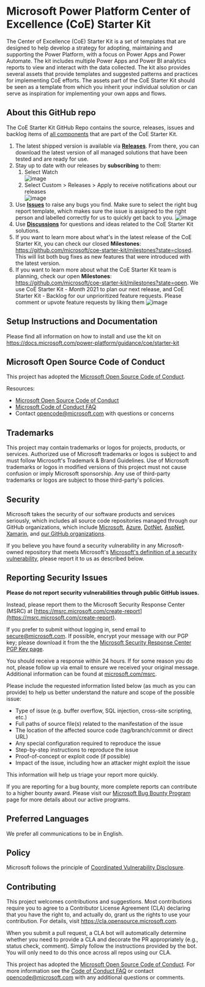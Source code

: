 # Microsoft Power Platform Center of Excellence (CoE) Starter Kit
The Center of Excellence (CoE) Starter Kit is a set of templates that are designed to help develop a strategy for adopting, maintaining and supporting the Power Platform, with a focus on Power Apps and Power Automate. The kit includes multiple Power Apps and Power BI analytics reports to view and interact with the data collected.  The kit also provides several assets that provide templates and suggested patterns and practices for implementing CoE efforts. The assets part of the CoE Starter Kit should be seen as a template from which you inherit your individual solution or can serve as inspiration for implementing your own apps and flows.

## About this GitHub repo

The CoE Starter Kit GitHub Repo contains the source, releases, issues and backlog items of [all components](https://docs.microsoft.com/power-platform/guidance/coe/starter-kit-explained) that are part of the CoE Starter Kit.

1. The latest shipped version is available via **[Releases](https://github.com/microsoft/coe-starter-kit/releases)**. From there, you can download the latest version of all managed solutions that have been tested and are ready for use. 
2. Stay up to date with our releases by **subscribing** to them: 
   1. Select Watch <br>
      ![image](https://user-images.githubusercontent.com/55705669/121772447-4ede5700-cb6d-11eb-91a7-fe41715fc431.png)
   3. Select Custom > Releases > Apply to receive notifications about our releases<br>
      ![image](https://user-images.githubusercontent.com/55705669/121772469-661d4480-cb6d-11eb-8a24-1c53c8d9e8bd.png)
3. Use **[Issues](https://github.com/microsoft/coe-starter-kit/issues)** to raise any bugs you find. Make sure to select the right bug report template, which makes sure the issue is assigned to the right person and labelled correctly for us to quickly get back to you.
![image](https://user-images.githubusercontent.com/55705669/121772488-8cdb7b00-cb6d-11eb-8420-27fe122483ea.png)
4. Use **[Discussions](https://github.com/microsoft/coe-starter-kit/discussions)** for questions and ideas related to the CoE Starter Kit solutions.
4. If you want to learn more about what's in the latest release of the CoE Starter Kit, you can check our closed **Milestones**: https://github.com/microsoft/coe-starter-kit/milestones?state=closed. This will list both bug fixes as new features that were introduced with the latest version.
4. If you want to learn more about what the CoE Starter Kit team is planning, check our open **Milestones**: https://github.com/microsoft/coe-starter-kit/milestones?state=open. We use CoE Starter Kit - _Month_ 2021 to plan our next release, and CoE Starter Kit - Backlog for our unprioritized feature requests. Please comment or upvote feature requests by liking them
![image](https://user-images.githubusercontent.com/55705669/121772577-070bff80-cb6e-11eb-94af-4573622ce073.png)

## Setup Instructions and Documentation
Please find all information on how to install and use the kit on https://docs.microsoft.com/power-platform/guidance/coe/starter-kit

## Microsoft Open Source Code of Conduct

This project has adopted the [Microsoft Open Source Code of Conduct](https://opensource.microsoft.com/codeofconduct/).

Resources:

- [Microsoft Open Source Code of Conduct](https://opensource.microsoft.com/codeofconduct/)
- [Microsoft Code of Conduct FAQ](https://opensource.microsoft.com/codeofconduct/faq/)
- Contact [opencode@microsoft.com](mailto:opencode@microsoft.com) with questions or concerns

## Trademarks 
This project may contain trademarks or logos for projects, products, or services. Authorized use of Microsoft trademarks or logos is subject to and must follow Microsoft's Trademark & Brand Guidelines. Use of Microsoft trademarks or logos in modified versions of this project must not cause confusion or imply Microsoft sponsorship. Any use of third-party trademarks or logos are subject to those third-party's policies.

## Security

Microsoft takes the security of our software products and services seriously, which includes all source code repositories managed through our GitHub organizations, which include [Microsoft](https://github.com/Microsoft), [Azure](https://github.com/Azure), [DotNet](https://github.com/dotnet), [AspNet](https://github.com/aspnet), [Xamarin](https://github.com/xamarin), and [our GitHub organizations](https://opensource.microsoft.com/).

If you believe you have found a security vulnerability in any Microsoft-owned repository that meets Microsoft's [Microsoft's definition of a security vulnerability](https://docs.microsoft.com/en-us/previous-versions/tn-archive/cc751383(v=technet.10)), please report it to us as described below.

## Reporting Security Issues

**Please do not report security vulnerabilities through public GitHub issues.**

Instead, please report them to the Microsoft Security Response Center (MSRC) at [https://msrc.microsoft.com/create-report](https://msrc.microsoft.com/create-report).

If you prefer to submit without logging in, send email to [secure@microsoft.com](mailto:secure@microsoft.com).  If possible, encrypt your message with our PGP key; please download it from the the [Microsoft Security Response Center PGP Key page](https://www.microsoft.com/en-us/msrc/pgp-key-msrc).

You should receive a response within 24 hours. If for some reason you do not, please follow up via email to ensure we received your original message. Additional information can be found at [microsoft.com/msrc](https://www.microsoft.com/msrc).

Please include the requested information listed below (as much as you can provide) to help us better understand the nature and scope of the possible issue:

  * Type of issue (e.g. buffer overflow, SQL injection, cross-site scripting, etc.)
  * Full paths of source file(s) related to the manifestation of the issue
  * The location of the affected source code (tag/branch/commit or direct URL)
  * Any special configuration required to reproduce the issue
  * Step-by-step instructions to reproduce the issue
  * Proof-of-concept or exploit code (if possible)
  * Impact of the issue, including how an attacker might exploit the issue

This information will help us triage your report more quickly.

If you are reporting for a bug bounty, more complete reports can contribute to a higher bounty award. Please visit our [Microsoft Bug Bounty Program](https://microsoft.com/msrc/bounty) page for more details about our active programs.

## Preferred Languages

We prefer all communications to be in English.

## Policy

Microsoft follows the principle of [Coordinated Vulnerability Disclosure](https://www.microsoft.com/en-us/msrc/cvd).

## Contributing
This project welcomes contributions and suggestions.  Most contributions require you to agree to a
Contributor License Agreement (CLA) declaring that you have the right to, and actually do, grant us
the rights to use your contribution. For details, visit https://cla.opensource.microsoft.com.

When you submit a pull request, a CLA bot will automatically determine whether you need to provide
a CLA and decorate the PR appropriately (e.g., status check, comment). Simply follow the instructions
provided by the bot. You will only need to do this once across all repos using our CLA.

This project has adopted the [Microsoft Open Source Code of Conduct](https://opensource.microsoft.com/codeofconduct/).
For more information see the [Code of Conduct FAQ](https://opensource.microsoft.com/codeofconduct/faq/) or
contact [opencode@microsoft.com](mailto:opencode@microsoft.com) with any additional questions or comments.
